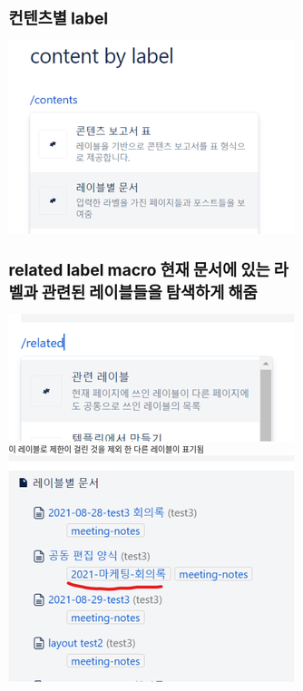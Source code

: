 # 컨텐츠별 label
![](images/2021-09-04-20-47-23.png)

# related label macro 현재 문서에 있는 라벨과 관련된 레이블들을 탐색하게 해줌
![](images/2021-09-04-20-50-09.png)
이 레이블로 제한이 걸린 것을 제외 한 다른 레이블이 표기됨
![](images/2021-09-04-20-53-24.png)